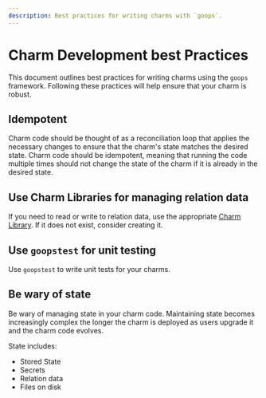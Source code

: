 ```yaml
---
description: Best practices for writing charms with `goops`.
---
```


# Charm Development best Practices

This document outlines best practices for writing charms using the `goops` framework. Following these practices will help ensure that your charm is robust.

## Idempotent

Charm code should be thought of as a reconciliation loop that applies the necessary changes to ensure that the charm's state matches the desired state. Charm code should be idempotent, meaning that running the code multiple times should not change the state of the charm if it is already in the desired state.

## Use Charm Libraries for managing relation data

If you need to read or write to relation data, use the appropriate [Charm Library](../reference/charm_libraries.md). If it does not exist, consider creating it.

## Use `goopstest` for unit testing

Use `goopstest` to write unit tests for your charms.

## Be wary of state

Be wary of managing state in your charm code. Maintaining state becomes increasingly complex the longer the charm is deployed as users upgrade it and the charm code evolves.

State includes:
- Stored State
- Secrets
- Relation data
- Files on disk
